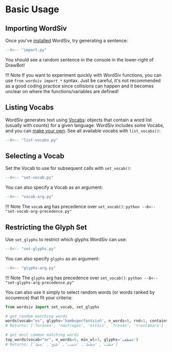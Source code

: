 # Basic Usage

## Importing WordSiv

Once you've [installed](../index.md#installation) WordSiv, try generating a
sentence:
```python
--8<-- "import.py"
```

You should see a random sentence in the console in the lower-right of DrawBot!

!!! Note
    If you want to experiment quickly with WordSiv functions, you can use
    `from wordsiv import *` syntax. Just be careful, it's not recommended as a
    good coding practice since collisions can happen and it becomes unclear
    on where the functions/variables are defined!

## Listing Vocabs

WordSiv generates text using [Vocabs](../../api-reference/#wordsiv.Vocab): objects that contain a word
list (usually with counts) for a given language. WordSiv includes some Vocabs, and you can
[make your own](adding-language-support.md). See all available vocabs with
`list_vocabs()`:

```python
--8<-- "list-vocabs.py"
```

## Selecting a Vocab

Set the Vocab to use for subsequent calls with `set_vocab()`:
```python
--8<-- "set-vocab.py"
```

You can also specify a Vocab as an argument:
```python
--8<-- "vocab-arg.py"
```

!!! Note
    The `vocab` arg has precedence over `set_vocab()`:
    ```python
    --8<-- "set-vocab-arg-precedence.py"
    ```

## Restricting the Glyph Set

Use `set_glyphs` to restrict which glyphs WordSiv can use:

```python
--8<-- "set-glyphs.py"
```

You can also specify `glyphs` as an argument:
```python
--8<-- "glyphs-arg.py"
```

!!! Note
    The `glyphs` arg has precedence over `set_vocab()`:
    ```python
    --8<-- "set-glyphs-arg-precedence.py"
    ```


You can also use it simply to select random words (or words ranked by occurence) that fit your criteria:

```python
from wordsiv import set_vocab, set_glyphs

# get random matching words
words(vocab="es", glyphs='hambugerfontsivñ', n_words=5, rnd=1, contains='ña')
# Returns: ['foránea', 'náufragos', 'estáis', 'fresán', 'trastámara']

# get most common matching words
top_words(vocab="ar", n_words=5, min_wl=3, glyphs='خشطغب')
# Returns: ['خطب', 'خطط', 'خشب', 'طبخ', 'بخط']
```